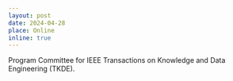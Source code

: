 ```yaml
---
layout: post
date: 2024-04-28
place: Online
inline: true
---
```


Program Committee for IEEE Transactions on Knowledge and Data Engineering (TKDE).